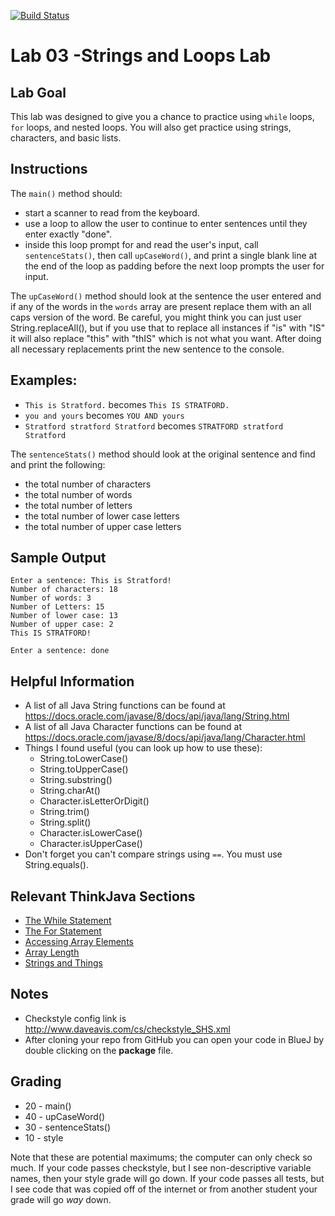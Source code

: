 [![Build Status](https://travis-ci.com/StratfordHS-APCS/lab-03-stringsloopslab-username.svg?token=L8ZuTUsXtxKqevAPVWLC&branch=master)](https://travis-ci.com/StratfordHS-APCS/lab-03-stringsloopslab-username)

# Lab 03 -Strings and Loops Lab

## Lab Goal
This lab was designed to give you a chance to practice using ```while``` loops, ```for``` loops, and nested loops.  You will also get practice using strings, characters, and basic lists.

## Instructions
The ```main()``` method should:
* start a scanner to read from the keyboard.
* use a loop to allow the user to continue to enter sentences until they enter exactly "done".
* inside this loop prompt for and read the user's input, call ```sentenceStats()```, then call ```upCaseWord()```, and print a single blank line at the end of the loop as padding before the next loop prompts the user for input.

The ```upCaseWord()``` method should look at the sentence the user entered and if any of the words in the ```words``` array are present replace them with an all caps version of the word.  Be careful, you might think you can just user String.replaceAll(), but if you use that to replace all instances if "is" with "IS" it will also replace "this" with "thIS" which is not what you want.  After doing all necessary replacements print the new sentence to the console.

## Examples:
* ```This is Stratford.``` becomes ```This IS STRATFORD.```
* ```you and yours``` becomes ```YOU AND yours```
* ```Stratford stratford Stratford``` becomes ```STRATFORD stratford Stratford```

The ```sentenceStats()``` method should look at the original sentence and find and print the following:
* the total number of characters
* the total number of words
* the total number of letters
* the total number of lower case letters
* the total number of upper case letters

## Sample Output
```
Enter a sentence: This is Stratford!
Number of characters: 18
Number of words: 3
Number of Letters: 15
Number of lower case: 13
Number of upper case: 2
This IS STRATFORD!

Enter a sentence: done
```

## Helpful Information
* A list of all Java String functions can be found at https://docs.oracle.com/javase/8/docs/api/java/lang/String.html
* A list of all Java Character functions can be found at https://docs.oracle.com/javase/8/docs/api/java/lang/Character.html
* Things I found useful (you can look up how to use these):
  * String.toLowerCase()
  * String.toUpperCase()
  * String.substring()
  * String.charAt()
  * Character.isLetterOrDigit()
  * String.trim()
  * String.split()
  * Character.isLowerCase()
  * Character.isUpperCase()
* Don't forget you can't compare strings using ```==```.  You must use String.equals().

## Relevant ThinkJava Sections
* [The While Statement](http://greenteapress.com/thinkjava6/html/thinkjava6008.html#sec82)
* [The For Statement](http://greenteapress.com/thinkjava6/html/thinkjava6008.html#sec86)
* [Accessing Array Elements](http://greenteapress.com/thinkjava6/html/thinkjava6009.html#sec93)
* [Array Length](http://greenteapress.com/thinkjava6/html/thinkjava6009.html#sec96)
* [Strings and Things](http://greenteapress.com/thinkjava6/html/thinkjava6010.html)

## Notes
* Checkstyle config link is http://www.daveavis.com/cs/checkstyle_SHS.xml
* After cloning your repo from GitHub you can open your code in BlueJ by double clicking on the **package** file.

## Grading
* 20 - main()
* 40 - upCaseWord()
* 30 - sentenceStats()
* 10 - style

Note that these are potential maximums; the computer can only check so much.  If your code passes checkstyle, but I see non-descriptive variable names, then your style grade will go down.  If your code passes all tests, but I see code that was copied off of the internet or from another student your grade will go *way* down.
